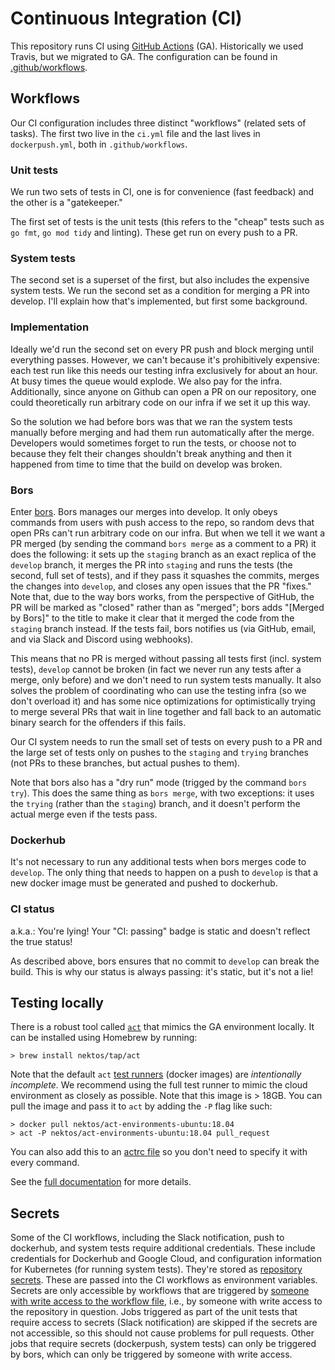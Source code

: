 # Continuous Integration (CI)

This repository runs CI using [GitHub Actions](https://docs.github.com/en/actions) (GA). Historically we used Travis, but we migrated to GA. The configuration can be found in [.github/workflows](.github/workflows).

## Workflows

Our CI configuration includes three distinct "workflows" (related sets of tasks). The first two live in the `ci.yml` file and the last lives in `dockerpush.yml`, both in `.github/workflows`.

### Unit tests

We run two sets of tests in CI, one is for convenience (fast feedback) and the other is a "gatekeeper."

The first set of tests is the unit tests (this refers to the "cheap" tests such as `go fmt`, `go mod tidy` and linting). These get run on every push to a PR.

### System tests

The second set is a superset of the first, but also includes the expensive system tests. We run the second set as a condition for merging a PR into develop. I'll explain how that's implemented, but first some background.

### Implementation

Ideally we'd run the second set on every PR push and block merging until everything passes. However, we can't because it's prohibitively expensive: each test run like this needs our testing infra exclusively for about an hour. At busy times the queue would explode. We also pay for the infra. Additionally, since anyone on Github can open a PR on our repository, one could theoretically run arbitrary code on our infra if we set it up this way.

So the solution we had before bors was that we ran the system tests manually before merging and had them run automatically after the merge. Developers would sometimes forget to run the tests, or choose not to because they felt their changes shouldn't break anything and then it happened from time to time that the build on develop was broken.

### Bors

Enter [bors](https://bors.tech/). Bors manages our merges into develop. It only obeys commands from users with push access to the repo, so random devs that open PRs can't run arbitrary code on our infra. But when we tell it we want a PR merged (by sending the command `bors merge` as a comment to a PR) it does the following: it sets up the `staging` branch as an exact replica of the `develop` branch, it merges the PR into `staging` and runs the tests (the second, full set of tests), and if they pass it squashes the commits, merges the changes into `develop`, and closes any open issues that the PR "fixes." Note that, due to the way bors works, from the perspective of GitHub, the PR will be marked as "closed" rather than as "merged"; bors adds "[Merged by Bors]" to the title to make it clear that it merged the code from the `staging` branch instead. If the tests fail, bors notifies us (via GitHub, email, and via Slack and Discord using webhooks).

This means that no PR is merged without passing all tests first (incl. system tests), `develop` cannot be broken (in fact we never run any tests after a merge, only before) and we don't need to run system tests manually. It also solves the problem of coordinating who can use the testing infra (so we don't overload it) and has some nice optimizations for optimistically trying to merge several PRs that wait in line together and fall back to an automatic binary search for the offenders if this fails.

Our CI system needs to run the small set of tests on every push to a PR and the large set of tests only on pushes to the `staging` and `trying` branches (not PRs to these branches, but actual pushes to them).

Note that bors also has a "dry run" mode (trigged by the command `bors try`). This does the same thing as `bors merge`, with two exceptions: it uses the `trying` (rather than the `staging`) branch, and it doesn't perform the actual merge even if the tests pass.

### Dockerhub

It's not necessary to run any additional tests when bors merges code to `develop`. The only thing that needs to happen on a push to `develop` is that a new docker image must be generated and pushed to dockerhub.

### CI status

a.k.a.: You're lying! Your "CI: passing" badge is static and doesn't reflect the true status!

As described above, bors ensures that no commit to `develop` can break the build. This is why our status is always passing: it's static, but it's not a lie!

## Testing locally

There is a robust tool called [`act`](https://github.com/nektos/act) that mimics the GA environment locally. It can be installed using Homebrew by running:

```
> brew install nektos/tap/act
```

Note that the default `act` [test runners](https://github.com/nektos/act/blob/master/README.md#runners) (docker images) are _intentionally incomplete._ We recommend using the full test runner to mimic the cloud environment as closely as possible. Note that this image is > 18GB. You can pull the image and pass it to `act` by adding the `-P` flag like such:

```
> docker pull nektos/act-environments-ubuntu:18.04
> act -P nektos/act-environments-ubuntu:18.04 pull_request
```

You can also add this to an [actrc file](https://github.com/nektos/act/blob/master/README.md#configuration) so you don't need to specify it with every command.

See the [full documentation](https://github.com/nektos/act/blob/master/README.md) for more details.

## Secrets

Some of the CI workflows, including the Slack notification, push to dockerhub, and system tests require additional credentials. These include credentials for Dockerhub and Google Cloud, and configuration information for Kubernetes (for running system tests). They're stored as [repository secrets](https://docs.github.com/en/actions/reference/encrypted-secrets). These are passed into the CI workflows as environment variables. Secrets are only accessible by workflows that are triggered by [someone with write access to the workflow file](https://docs.github.com/en/free-pro-team@latest/actions/reference/encrypted-secrets#accessing-your-secrets), i.e., by someone with write access to the repository in question. Jobs triggered as part of the unit tests that require access to secrets (Slack notification) are skipped if the secrets are not accessible, so this should not cause problems for pull requests. Other jobs that require secrets (dockerpush, system tests) can only be triggered by bors, which can only be triggered by someone with write access.

